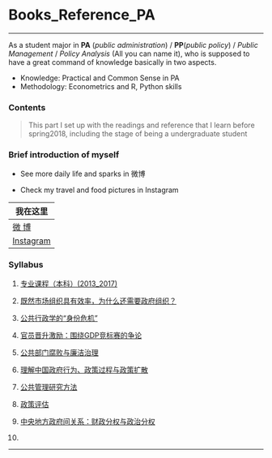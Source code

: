 # Books_Reference_PA
----
As a student major in **PA** (*public administration*) / **PP**(*public policy*) / *Public Management* / *Policy Analysis* (All you can name it), who is supposed to have a great command of knowledge basically in two aspects.

* Knowledge: Practical and Common Sense in PA
* Methodology: Econometrics and R, Python skills  

### Contents
>This part I set up with the readings and reference that I learn before spring2018, including the stage of being a undergraduate student


### Brief introduction of myself
* See more daily life and sparks in 微博

* Check my travel and food pictures in Instagram

| 我在这里 | 
|---|
|[微      博][Weibo]|
|[Instagram][Ins]| 

### Syllabus
1. [专业课程（本科）(2013_2017)](./专业课程（本科）.md)

2. [既然市场组织具有效率，为什么还需要政府组织？](./)

3. [公共行政学的“身份危机”]()

4. [官员晋升激励：围绕GDP竞标赛的争论]()

5. [公共部门腐败与廉洁治理]()

6. [理解中国政府行为、政策过程与政策扩散]()

7. [公共管理研究方法]()

8. [政策评估]()

9. [中央地方政府间关系：财政分权与政治分权]()

10.






****
[Weibo]:https://weibo.com/tangtang14/home?topnav=1&wvr=6
[Ins]:https://www.instagram.com/tommy_hao1/
